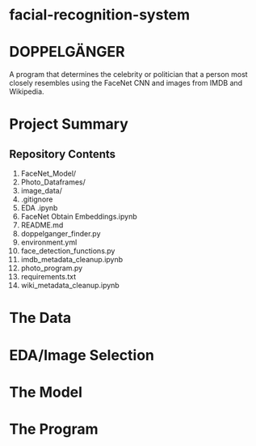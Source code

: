 # facial-recognition-system

# DOPPELGÄNGER

A program that determines the celebrity or politician that a person most closely resembles using the FaceNet CNN and images from IMDB and Wikipedia.

# Project Summary

## Repository Contents
  1.	FaceNet_Model/
  2.	Photo_Dataframes/
  3.	image_data/
  4.	.gitignore
  5.	EDA .ipynb
  6.	FaceNet Obtain Embeddings.ipynb
  7.	README.md
  8.	doppelganger_finder.py
  9.	environment.yml
  10.	face_detection_functions.py
  11.	imdb_metadata_cleanup.ipynb
  12.	photo_program.py
  13.	requirements.txt
  14.	wiki_metadata_cleanup.ipynb



# The Data

# EDA/Image Selection

# The Model

# The Program
